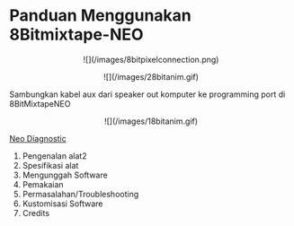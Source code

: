 # Panduan Menggunakan 8Bitmixtape-NEO

<p align="center">
![](/images/8bitpixelconnection.png)
</p>

<p align="center">
![](/images/28bitanim.gif)

Sambungkan kabel aux dari speaker out komputer ke programming port di 8BitMixtapeNEO

</p>

<p align="center">
![](/images/18bitanim.gif)
</p>

[Neo Diagnostic](http://docs.8bitmixtape.cc/hexs/5a8569c12823f715656294.hex)

1. Pengenalan alat2
2. Spesifikasi alat
3. Mengunggah Software
4. Pemakaian
5. Permasalahan/Troubleshooting
6. Kustomisasi Software
7. Credits



